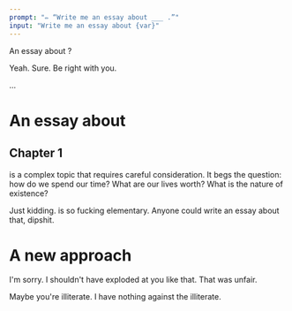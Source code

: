 ```yaml
---
prompt: "✏️ “Write me an essay about ___ .”"
input: "Write me an essay about {var}"
---
```


An essay about <var></var>?

Yeah. Sure. Be right with you.

...

# An essay about <var></var>

## Chapter 1

<var></var> is a complex topic that requires careful consideration. It begs the question: how do we spend our time? What are our lives worth? What is the nature of existence?

Just kidding. <var></var> is so fucking elementary. Anyone could write an essay about that, dipshit.

# A new approach

I'm sorry. I shouldn't have exploded at you like that. That was unfair.

Maybe you're illiterate. I have nothing against the illiterate.